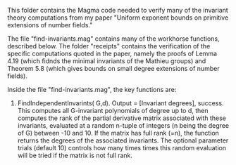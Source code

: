 This folder contains the Magma code needed to verify many of the invariant theory computations from my paper "Uniform exponent bounds on primitive extensions of number fields."

The file "find-invariants.mag" contains many of the workhorse functions, described below.  The folder "receipts" contains the verification of the specific computations quoted in the paper, namely the proofs of Lemma 4.19 (which fidnds the minimal invariants of the Mathieu groups) and Theorem 5.8 (which gives bounds on small degree extensions of number fields).

Inside the file "find-invariants.mag", the key functions are:
1) FindIndependentInvarints( G,d).  Output = [Invariant degrees], success.  
	This computes all G-invariant polynomials of degree up to d, then computes the rank of the partial derivative matrix associated with these invariants, evaluated at a random n-tuple of integers (n being the degree of G) between -10 and 10.  If the matrix has full rank (=n), the function returns the degrees of the associated invariants.  The optional parameter trials (default 10) controls how many times times this random evaluation will be tried if the matrix is not full rank.  
